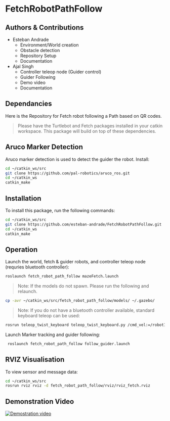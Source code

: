 # FetchRobotPathFollow
## Authors & Contributions
* Esteban Andrade
    * Environment/World creation
    * Obstacle detection 
    * Repository Setup
    * Documentation
* Ajal Singh
    * Controller teleop node (Guider control)
    * Guider Following
    * Demo video
    * Documentation

## Dependancies
Here is the Repository for Fetch robot following a Path based on QR codes.

> Please have the Turtlebot and Fetch packages installed in your catkin workspace. This package will build on top of these dependencies.
## Aruco Marker Detection
Aruco marker detection is used to detect the guider the robot.
Install:

```bash
cd ~/catkin_ws/src
git clone https://github.com/pal-robotics/aruco_ros.git
cd ~/catkin_ws
catkin_make
```

## Installation
To install this package, run the following commands:
```bash
cd ~/catkin_ws/src
git clone https://github.com/esteban-andrade/FetchRobotPathFollow.git
cd ~/catkin_ws
catkin_make
```

## Operation
Launch the world, fetch & guider robots, and controller teleop node (requries bluetooth controller):
```bash
roslaunch fetch_robot_path_follow mazeFetch.launch
```
>Note: If the models do not spawn. Please run the following and relaunch. 
 ```bash
 cp -avr ~/catkin_ws/src/fetch_robot_path_follow/models/ ~/.gazebo/
 ```

>Note: If you do not have a bluetooth controller available, standard keyboard teleop can be used:
```bash
rosrun teleop_twist_keyboard teleop_twist_keyboard.py /cmd_vel:=/robot1/cmd_vel
```

 Launch Marker tracking and guider following:
```bash
 roslaunch fetch_robot_path_follow follow_guider.launch
```

## RVIZ Visualisation
To view sensor and message data:
```bash
cd ~/catkin_ws/src
rosrun rviz rviz -d fetch_robot_path_follow/rviz/rviz_fetch.rviz
```

## Demonstration Video
[![Demostration video](https://img.youtube.com/vi/TRuqb9f4Vtk/sddefault.jpg)](https://youtu.be/TRuqb9f4Vtk)

